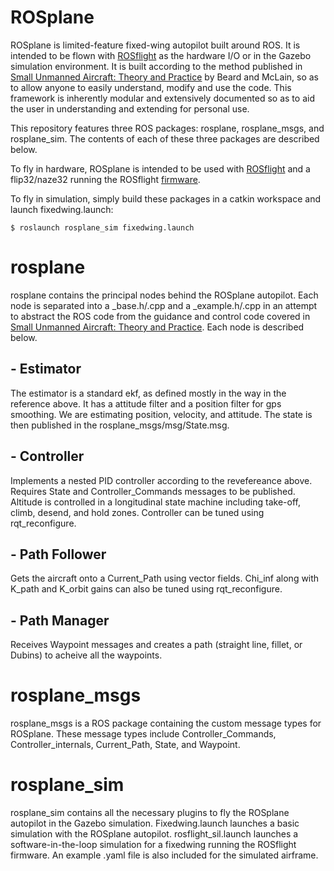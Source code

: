 # ROSplane

ROSplane is limited-feature fixed-wing autopilot built around ROS. It is intended to be flown with [ROSflight](https://rosflight.org) as the hardware I/O or in the Gazebo simulation environment.  It is built according to the method published in [Small Unmanned Aircraft: Theory and Practice](http://uavbook.byu.edu/doku.php) by Beard and McLain, so as to allow anyone to easily understand, modify and use the code.  This framework is inherently modular and extensively documented so as to aid the user in understanding and extending for personal use.

This repository features three ROS packages: rosplane, rosplane\_msgs, and rosplane\_sim. The contents of each of these three packages are described below.

To fly in hardware, ROSplane is intended to be used with [ROSflight](https://github.com/rosflight/rosflight) and a flip32/naze32 running the ROSflight [firmware](https://github.com/rosflight/firmware).

To fly in simulation, simply build these packages in a catkin workspace and launch fixedwing.launch:

`$ roslaunch rosplane_sim fixedwing.launch`


# rosplane

rosplane contains the principal nodes behind the ROSplane autopilot. Each node is separated into a \_base.h/.cpp and a \_example.h/.cpp in an attempt to abstract the ROS code from the guidance and control code covered in [Small Unmanned Aircraft: Theory and Practice](http://uavbook.byu.edu/doku.php). Each node is described below.

## - Estimator 

The estimator is a standard ekf, as defined mostly in the way in the reference above.  It has a attitude filter and a position filter for gps smoothing. We are estimating position, velocity, and attitude. The state is then published in the rosplane_msgs/msg/State.msg.

## - Controller

Implements a nested PID controller according to the revefereance above.  Requires State and Controller_Commands messages to be published.  Altitude is controlled in a longitudinal state machine including take-off, climb, desend, and hold zones. Controller can be tuned using rqt_reconfigure.

## - Path Follower

Gets the aircraft onto a Current_Path using vector fields. Chi_inf along with K_path and K_orbit gains can also be tuned using rqt_reconfigure.

## - Path Manager

Receives Waypoint messages and creates a path (straight line, fillet, or Dubins) to acheive all the waypoints.

# rosplane_msgs

rosplane_msgs is a ROS package containing the custom message types for ROSplane. These message types include Controller_Commands, Controller_internals, Current_Path, State, and Waypoint.


# rosplane_sim

rosplane_sim contains all the necessary plugins to fly the ROSplane autopilot in the Gazebo simulation. Fixedwing.launch launches a basic simulation with the ROSplane autopilot. rosflight_sil.launch launches a software-in-the-loop simulation for a fixedwing running the ROSflight firmware. An example .yaml file is also included for the simulated airframe.